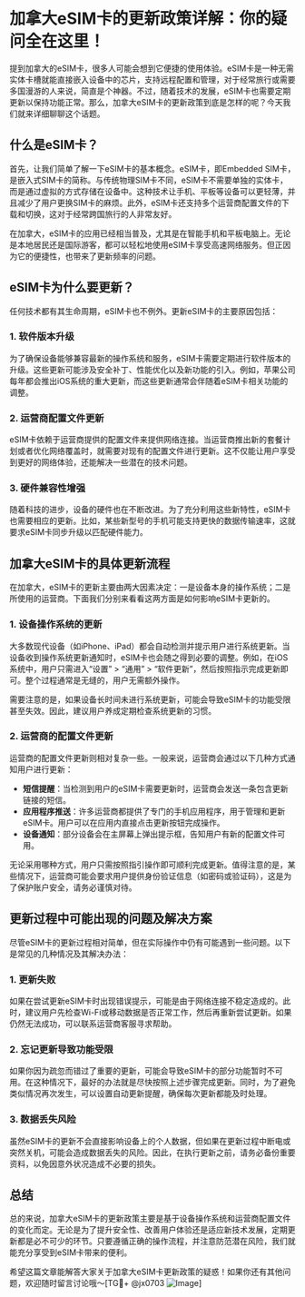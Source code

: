 # 加拿大eSIM卡的更新政策详解：你的疑问全在这里！

提到加拿大的eSIM卡，很多人可能会想到它便捷的使用体验。eSIM卡是一种无需实体卡槽就能直接嵌入设备中的芯片，支持远程配置和管理，对于经常旅行或需要多国漫游的人来说，简直是个神器。不过，随着技术的发展，eSIM卡也需要定期更新以保持功能正常。那么，加拿大eSIM卡的更新政策到底是怎样的呢？今天我们就来详细聊聊这个话题。

## 什么是eSIM卡？

首先，让我们简单了解一下eSIM卡的基本概念。eSIM卡，即Embedded SIM卡，是嵌入式SIM卡的简称。与传统物理SIM卡不同，eSIM卡不需要单独的实体卡，而是通过虚拟的方式存储在设备中。这种技术让手机、平板等设备可以更轻薄，并且减少了用户更换SIM卡的麻烦。此外，eSIM卡还支持多个运营商配置文件的下载和切换，这对于经常跨国旅行的人非常友好。

在加拿大，eSIM卡的应用已经相当普及，尤其是在智能手机和平板电脑上。无论是本地居民还是国际游客，都可以轻松地使用eSIM卡享受高速网络服务。但正因为它的便捷性，也带来了更新频率的问题。

## eSIM卡为什么要更新？

任何技术都有其生命周期，eSIM卡也不例外。更新eSIM卡的主要原因包括：

### 1. **软件版本升级**
为了确保设备能够兼容最新的操作系统和服务，eSIM卡需要定期进行软件版本的升级。这些更新可能涉及安全补丁、性能优化以及新功能的引入。例如，苹果公司每年都会推出iOS系统的重大更新，而这些更新通常会伴随着eSIM卡相关功能的调整。

### 2. **运营商配置文件更新**
eSIM卡依赖于运营商提供的配置文件来提供网络连接。当运营商推出新的套餐计划或者优化网络覆盖时，就需要对现有的配置文件进行更新。这不仅能让用户享受到更好的网络体验，还能解决一些潜在的技术问题。

### 3. **硬件兼容性增强**
随着科技的进步，设备的硬件也在不断改进。为了充分利用这些新特性，eSIM卡也需要相应的更新。比如，某些新型号的手机可能支持更快的数据传输速率，这就要求eSIM卡同步升级以匹配硬件能力。

## 加拿大eSIM卡的具体更新流程

在加拿大，eSIM卡的更新主要由两大因素决定：一是设备本身的操作系统；二是所使用的运营商。下面我们分别来看看这两方面是如何影响eSIM卡更新的。

### 1. **设备操作系统的更新**
大多数现代设备（如iPhone、iPad）都会自动检测并提示用户进行系统更新。当设备收到操作系统更新通知时，eSIM卡也会随之得到必要的调整。例如，在iOS系统中，用户只需进入“设置” > “通用” > “软件更新”，然后按照指示完成更新即可。整个过程通常是无缝的，用户无需额外操作。

需要注意的是，如果设备长时间未进行系统更新，可能会导致eSIM卡的功能受限甚至失效。因此，建议用户养成定期检查系统更新的习惯。

### 2. **运营商的配置文件更新**
运营商的配置文件更新则相对复杂一些。一般来说，运营商会通过以下几种方式通知用户进行更新：

- **短信提醒**：当检测到用户的eSIM卡需要更新时，运营商会发送一条包含更新链接的短信。
- **应用程序推送**：许多运营商都提供了专门的手机应用程序，用于管理和更新eSIM卡。用户可以在应用内直接点击更新按钮完成操作。
- **设备通知**：部分设备会在主屏幕上弹出提示框，告知用户有新的配置文件可用。

无论采用哪种方式，用户只需按照指引操作即可顺利完成更新。值得注意的是，某些情况下，运营商可能会要求用户提供身份验证信息（如密码或验证码），这是为了保护账户安全，请务必谨慎对待。

## 更新过程中可能出现的问题及解决方案

尽管eSIM卡的更新过程相对简单，但在实际操作中仍有可能遇到一些问题。以下是常见的几种情况及其解决办法：

### 1. **更新失败**
如果在尝试更新eSIM卡时出现错误提示，可能是由于网络连接不稳定造成的。此时，建议用户先检查Wi-Fi或移动数据是否正常工作，然后再重新尝试更新。如果仍然无法成功，可以联系运营商客服寻求帮助。

### 2. **忘记更新导致功能受限**
如果你因为疏忽而错过了重要的更新，可能会导致eSIM卡的部分功能暂时不可用。在这种情况下，最好的办法就是尽快按照上述步骤完成更新。同时，为了避免类似情况再次发生，可以设置自动更新提醒，确保每次更新都能及时处理。

### 3. **数据丢失风险**
虽然eSIM卡的更新不会直接影响设备上的个人数据，但如果在更新过程中断电或突然关机，可能会造成数据丢失的风险。因此，在执行更新之前，请务必备份重要资料，以免因意外状况造成不必要的损失。

## 总结

总的来说，加拿大eSIM卡的更新政策主要是基于设备操作系统和运营商配置文件的变化而定。无论是为了提升安全性、改善用户体验还是适应新技术发展，定期更新都是必不可少的环节。只要遵循正确的操作流程，并注意防范潜在风险，我们就能充分享受到eSIM卡带来的便利。

希望这篇文章能解答大家关于加拿大eSIM卡更新政策的疑惑！如果你还有其他问题，欢迎随时留言讨论哦～[TG💪+ @jx0703 ![Image](https://github.com/user-attachments/assets/dbca1d08-cadb-493c-b0ec-ad6f7a83f270)]